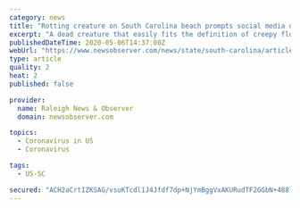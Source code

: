 ```yaml
---
category: news
title: "Rotting creature on South Carolina beach prompts social media debate: What is it? | Raleigh News & Observer"
excerpt: "A dead creature that easily fits the definition of creepy floated ashore near Charleston, South Carolina, on Sunday, leading to an ongoing debate on social media: What the heck is it? The strangely shaped corpse resembled a small fire hydrant,"
publishedDateTime: 2020-05-06T14:37:00Z
webUrl: "https://www.newsobserver.com/news/state/south-carolina/article242535491.html"
type: article
quality: 2
heat: 2
published: false

provider:
  name: Raleigh News & Observer
  domain: newsobserver.com

topics:
  - Coronavirus in US
  - Coronavirus

tags:
  - US-SC

secured: "ACH2aCrtIZKSAG/vsuKTcdl1J4Jfdf7dp+NjYmBggVxAKURudTF2GGbN+488lVEkyIYKrhs1rzAaFpUiYAqhHmzsIIJNRpERUaDqZlhJCmleAf35OzEVIEDaGtF0mKkqtBuqCUA05Cb8/wvw9YXQO2NlrGhPF0B2mC4LepVOqU6ZVCET9Erky1YR+RTGvXXUAC8C3KpkVkCiU9Uhnc4D4ZAglOKkcjtTj11X0TlkLXoqzGHRMVH/Hj0YTEztf6s3/7reXoRdxXdC3qd7vLeVkQ+F9IIqcP6lyr2PIqQnljfjH41qa2PhasnsLGmXxE8T+SGwZsgyoR6xUZMfkmImlphEVcMWK30DWnp1oaPG534t+e6Ane667xqdUlt698iTn/YirjOTGYPoMdST1zfgZAqh5gxDxs99zWsDy6nb6Ydi/WmOmYZg92NWLqyDWJGgwiV8FXqk98AOJM2MyRsdiz9OjIt2gjvPtG5tx5RImx8=;6UO38YLvYNcKETIuv+Zu5w=="
---
```


